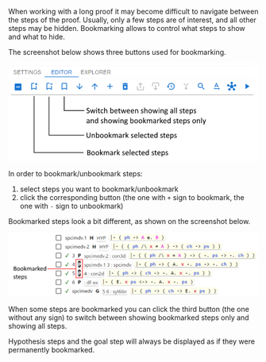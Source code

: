 When working with a long proof it may become difficult to navigate between the steps of the proof.
Usually, only a few steps are of interest, and all other steps may be hidden.
Bookmarking allows to control what steps to show and what to hide.

The screenshot below shows three buttons used for bookmarking.

<img src="img/bookmark_steps.png" width="822" alt="Buttons related to bookmarking steps">

In order to bookmark/unbookmark steps:
1. select steps you want to bookmark/unbookmark
2. click the corresponding button (the one with `+` sign to bookmark, the one with `-` sign to unbookmark)

Bookmarked steps look a bit different, as shown on the screenshot below.

<img src="img/how_bookmarked_steps_look_like.png" width="1022" alt="How bookmarked steps look like">

When some steps are bookmarked you can click the third button (the one without any sign) 
to switch between showing bookmarked steps only and showing all steps.

Hypothesis steps and the goal step will always be displayed as if they were permanently bookmarked.